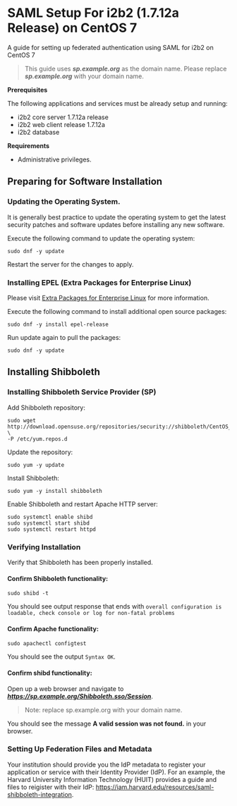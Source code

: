 # SAML Setup  For i2b2 (1.7.12a Release) on CentOS 7

A guide for setting up federated authentication using SAML for i2b2 on CentOS 7

> This guide uses ***sp.example.org*** as the domain name.  Please replace ***sp.example.org*** with your domain name.

**Prerequisites**

The following applications and services must be already setup and running:

- i2b2 core server 1.7.12a release
- i2b2 web client release 1.7.12a
- i2b2 database

**Requirements**
- Administrative privileges.

## Preparing for Software Installation

### Updating the Operating System.

It is generally best practice to update the operating system to get the latest security patches and software updates before installing any new software.

Execute the following command to update the operating system:

```
sudo dnf -y update
```

Restart the server for the changes to apply.

### Installing EPEL (Extra Packages for Enterprise Linux)

Please visit [Extra Packages for Enterprise Linux](https://docs.fedoraproject.org/en-US/epel/) for more information.

Execute the following command to install additional open source packages:

```
sudo dnf -y install epel-release
```

Run update again to pull the packages:

```
sudo dnf -y update
```

## Installing Shibboleth

### Installing Shibboleth Service Provider (SP)

Add Shibboleth repository:

```
sudo wget http://download.opensuse.org/repositories/security://shibboleth/CentOS_7/security:shibboleth.repo \
-P /etc/yum.repos.d
```

Update the repository:

```
sudo yum -y update
```

Install Shibboleth:

```
sudo yum -y install shibboleth
```

Enable Shibboleth and restart Apache HTTP server:

```
sudo systemctl enable shibd
sudo systemctl start shibd
sudo systemctl restart httpd
```
### Verifying Installation

Verify that Shibboleth has been properly installed.

#### Confirm Shibboleth functionality:

```
sudo shibd -t
```

You should see output response that ends with  `overall configuration is loadable, check console or log for non-fatal problems
`

#### Confirm Apache functionality:

```
sudo apachectl configtest
```

You should see the output `Syntax OK`.

#### Confirm shibd functionality:

Open up a web browser and navigate to ***https://sp.example.org/Shibboleth.sso/Session***.

> Note: replace sp.example.org with your domain name.

You should see the message **A valid session was not found.** in your browser.

### Setting Up Federation Files and Metadata

Your institution should provide you the IdP metadata to register your application or service with their Identity Provider (IdP).  For an example, the Harvard University Information Technology (HUIT) provides a guide and files to reigister with their IdP: https://iam.harvard.edu/resources/saml-shibboleth-integration.

